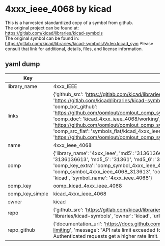 # 4xxx_ieee_4068 by kicad  
This is a harvested standardized copy of a symbol from github.  
The original project can be found at:  
https://gitlab.com/kicad/libraries/kicad-symbols  
The original symbol can be found in:
https://gitlab.com/kicad/libraries/kicad-symbols/Video.kicad_sym
Please consult that link for additional, details, files, and license information.  
## yaml dump  
| Key | Value |  
| --- | --- |  
| library_name | 4xxx_IEEE |  
| links | {'github_src': 'https://gitlab.com/kicad/libraries/kicad-symbols/Video.kicad_sym', 'github_src_repo': 'https://gitlab.com/kicad/libraries/kicad-symbols', 'oomp_bot': 'kicad_4xxx_ieee_4068/working', 'oomp_bot_github': 'https://github.com/oomlout/oomlout_oomp_symbol_bot/tree/main/kicad_4xxx_ieee_4068/working', 'oomp_doc': 'kicad_4xxx_ieee_4068/working', 'oomp_doc_github': 'https://github.com/oomlout/oomlout_oomp_symbol_doc/tree/main/kicad_4xxx_ieee_4068/working', 'oomp_src_flat': 'symbols_flat/kicad_4xxx_ieee_4068/working', 'oomp_src_flat_github': 'https://github.com/oomlout/oomlout_oomp_symbol_src/tree/main/kicad_4xxx_ieee_4068/working'} |  
| name | 4xxx_ieee_4068 |  
| oomp | {'library_name': '4xxx_ieee', 'md5': '31361366138538581ad218a80ec4d3d9', 'md5_10': '3136136613', 'md5_5': '31361', 'md5_6': '313613', 'oomp_key': 'oomp_4xxx_ieee_4068', 'oomp_key_extra': 'oomp_symbol_4xxx_ieee_4068', 'oomp_key_full': 'oomp_symbol_4xxx_ieee_4068_313613', 'oomp_key_simple': '4xxx_ieee_4068', 'owner_name': 'kicad', 'symbol_name': '4xxx_ieee_4068'} |  
| oomp_key | oomp_kicad_4xxx_ieee_4068 |  
| oomp_key_simple | kicad_4xxx_ieee_4068 |  
| owner | kicad |  
| repo | {'github_src': 'https://gitlab.com/kicad/libraries/kicad-symbols/Video.kicad_sym', 'name': 'libraries/kicad-symbols', 'owner': 'kicad', 'url': 'https://gitlab.com/kicad/libraries/kicad-symbols'} |  
| repo_github | {'documentation_url': 'https://docs.github.com/rest/overview/resources-in-the-rest-api#rate-limiting', 'message': "API rate limit exceeded for 84.66.173.59. (But here's the good news: Authenticated requests get a higher rate limit. Check out the documentation for more details.)"} |  


